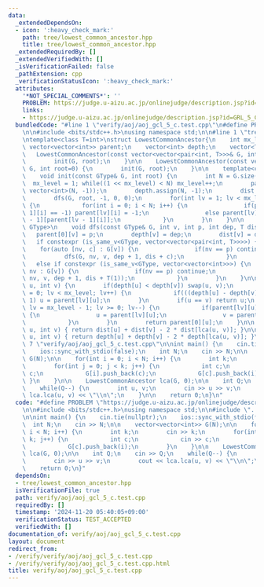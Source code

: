 ```yaml
---
data:
  _extendedDependsOn:
  - icon: ':heavy_check_mark:'
    path: tree/lowest_common_ancestor.hpp
    title: tree/lowest_common_ancestor.hpp
  _extendedRequiredBy: []
  _extendedVerifiedWith: []
  _isVerificationFailed: false
  _pathExtension: cpp
  _verificationStatusIcon: ':heavy_check_mark:'
  attributes:
    '*NOT_SPECIAL_COMMENTS*': ''
    PROBLEM: https://judge.u-aizu.ac.jp/onlinejudge/description.jsp?id=GRL_5_C&lang=ja
    links:
    - https://judge.u-aizu.ac.jp/onlinejudge/description.jsp?id=GRL_5_C&lang=ja
  bundledCode: "#line 1 \"verify/aoj/aoj_gcl_5_c.test.cpp\"\n#define PROBLEM \"https://judge.u-aizu.ac.jp/onlinejudge/description.jsp?id=GRL_5_C&lang=ja\"\
    \n\n#include <bits/stdc++.h>\nusing namespace std;\n\n#line 1 \"tree/lowest_common_ancestor.hpp\"\
    \ntemplate<class T=int>\nstruct LowestCommonAncestor{\n    int mx_level;\n   \
    \ vector<vector<int>> parent;\n    vector<int> depth;\n    vector<T> dist;\n \
    \   LowestCommonAncestor(const vector<vector<pair<int, T>>>& G, int root=0) {\n\
    \        init(G, root);\n    }\n\n    LowestCommonAncestor(const vector<vector<int>>&\
    \ G, int root=0) {\n        init(G, root);\n    }\n\n    template<class GType>\n\
    \    void init(const GType& G, int root) {\n        int N = G.size();\n      \
    \  mx_level = 1; while((1 << mx_level) < N) mx_level++;\n        parent.assign(mx_level,\
    \ vector<int>(N, -1));\n        depth.assign(N, -1);\n        dist.assign(N, -1);\n\
    \        dfs(G, root, -1, 0, 0);\n        for(int lv = 1; lv < mx_level; lv++)\
    \ {\n            for(int i = 0; i < N; i++) {\n                if(parent[lv -\
    \ 1][i] == -1) parent[lv][i] = -1;\n                else parent[lv][i] = parent[lv\
    \ - 1][parent[lv - 1][i]];\n            }\n        }\n    }\n\n    template<class\
    \ GType>\n    void dfs(const GType& G, int v, int p, int dep, T dis) {\n     \
    \   parent[0][v] = p;\n        depth[v] = dep;\n        dist[v] = dis;\n     \
    \   if constexpr (is_same_v<GType, vector<vector<pair<int, T>>>>) {\n        \
    \    for(auto [nv, c] : G[v]) {\n                if(nv == p) continue;\n     \
    \           dfs(G, nv, v, dep + 1, dis + c);\n            }\n        }\n     \
    \   else if constexpr (is_same_v<GType, vector<vector<int>>>) {\n            for(int\
    \ nv : G[v]) {\n                if(nv == p) continue;\n                dfs(G,\
    \ nv, v, dep + 1, dis + T(1));\n            }\n        }\n    }\n\n    int lca(int\
    \ u, int v) {\n        if(depth[u] < depth[v]) swap(u, v);\n        for(int lv\
    \ = 0; lv < mx_level; lv++) {\n            if(((depth[u] - depth[v]) >> lv) &\
    \ 1) u = parent[lv][u];\n        }\n        if(u == v) return u;\n        for(int\
    \ lv = mx_level - 1; lv >= 0; lv--) {\n            if(parent[lv][u] != parent[lv][v])\
    \ {\n                u = parent[lv][u];\n                v = parent[lv][v];\n\
    \            }\n        }\n        return parent[0][u];\n    }\n\n    T dist_bitween(int\
    \ u, int v) { return dist[u] + dist[v] - 2 * dist[lca(u, v)]; }\n\n    int path_len(int\
    \ u, int v) { return depth[u] + depth[v] - 2 * depth[lca(u, v)]; }\n};\n#line\
    \ 7 \"verify/aoj/aoj_gcl_5_c.test.cpp\"\n\nint main() {\n    cin.tie(nullptr);\n\
    \    ios::sync_with_stdio(false);\n    int N;\n    cin >> N;\n\n    vector<vector<int>>\
    \ G(N);\n\n    for(int i = 0; i < N; i++) {\n        int k;\n        cin >> k;\n\
    \        for(int j = 0; j < k; j++) {\n            int c;\n            cin >>\
    \ c;\n            G[i].push_back(c);\n            G[c].push_back(i);\n       \
    \ }\n    }\n\n    LowestCommonAncestor lca(G, 0);\n\n    int Q;\n    cin >> Q;\n\
    \    while(Q--) {\n        int u, v;\n        cin >> u >> v;\n        cout <<\
    \ lca.lca(u, v) << \"\\n\";\n    }\n\n    return 0;\n}\n"
  code: "#define PROBLEM \"https://judge.u-aizu.ac.jp/onlinejudge/description.jsp?id=GRL_5_C&lang=ja\"\
    \n\n#include <bits/stdc++.h>\nusing namespace std;\n\n#include \"../../tree/lowest_common_ancestor.hpp\"\
    \n\nint main() {\n    cin.tie(nullptr);\n    ios::sync_with_stdio(false);\n  \
    \  int N;\n    cin >> N;\n\n    vector<vector<int>> G(N);\n\n    for(int i = 0;\
    \ i < N; i++) {\n        int k;\n        cin >> k;\n        for(int j = 0; j <\
    \ k; j++) {\n            int c;\n            cin >> c;\n            G[i].push_back(c);\n\
    \            G[c].push_back(i);\n        }\n    }\n\n    LowestCommonAncestor\
    \ lca(G, 0);\n\n    int Q;\n    cin >> Q;\n    while(Q--) {\n        int u, v;\n\
    \        cin >> u >> v;\n        cout << lca.lca(u, v) << \"\\n\";\n    }\n\n\
    \    return 0;\n}"
  dependsOn:
  - tree/lowest_common_ancestor.hpp
  isVerificationFile: true
  path: verify/aoj/aoj_gcl_5_c.test.cpp
  requiredBy: []
  timestamp: '2024-11-20 05:40:05+09:00'
  verificationStatus: TEST_ACCEPTED
  verifiedWith: []
documentation_of: verify/aoj/aoj_gcl_5_c.test.cpp
layout: document
redirect_from:
- /verify/verify/aoj/aoj_gcl_5_c.test.cpp
- /verify/verify/aoj/aoj_gcl_5_c.test.cpp.html
title: verify/aoj/aoj_gcl_5_c.test.cpp
---
```

